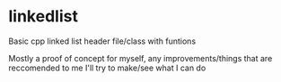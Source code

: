 # linkedlist
Basic cpp linked list header file/class with funtions

Mostly a proof of concept for myself, any improvements/things that are reccomended to me I'll try to make/see what I can do
